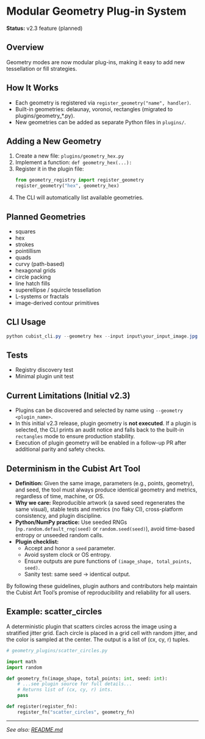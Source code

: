 # Modular Geometry Plug-in System

**Status:** v2.3 feature (planned)

## Overview

Geometry modes are now modular plug-ins, making it easy to add new tessellation or fill strategies.

## How It Works

- Each geometry is registered via `register_geometry("name", handler)`.
- Built-in geometries: delaunay, voronoi, rectangles (migrated to plugins/geometry_*.py).
- New geometries can be added as separate Python files in `plugins/`.

## Adding a New Geometry

1. Create a new file: `plugins/geometry_hex.py`
2. Implement a function: `def geometry_hex(...):`
3. Register it in the plugin file:
   ```python
   from geometry_registry import register_geometry
   register_geometry("hex", geometry_hex)
   ```
4. The CLI will automatically list available geometries.

## Planned Geometries

- squares
- hex
- strokes
- pointillism
- quads
- curvy (path-based)
- hexagonal grids
- circle packing
- line hatch fills
- superellipse / squircle tessellation
- L-systems or fractals
- image-derived contour primitives

## CLI Usage

```powershell
python cubist_cli.py --geometry hex --input input\your_input_image.jpg --output output\hex --points 100
```

## Tests

- Registry discovery test
- Minimal plugin unit test

## Current Limitations (Initial v2.3)

- Plugins can be discovered and selected by name using `--geometry <plugin_name>`.
- In this initial v2.3 release, plugin geometry is **not executed**. If a plugin is selected, the CLI prints an audit notice and falls back to the built-in `rectangles` mode to ensure production stability.
- Execution of plugin geometry will be enabled in a follow-up PR after additional parity and safety checks.

## Determinism in the Cubist Art Tool

- **Definition:** Given the same image, parameters (e.g., points, geometry), and seed, the tool must always produce identical geometry and metrics, regardless of time, machine, or OS.
- **Why we care:** Reproducible artwork (a saved seed regenerates the same visual), stable tests and metrics (no flaky CI), cross-platform consistency, and plugin discipline.
- **Python/NumPy practice:** Use seeded RNGs (`np.random.default_rng(seed)` or `random.seed(seed)`), avoid time-based entropy or unseeded random calls.
- **Plugin checklist:**
  - Accept and honor a `seed` parameter.
  - Avoid system clock or OS entropy.
  - Ensure outputs are pure functions of `(image_shape, total_points, seed)`.
  - Sanity test: same seed → identical output.

By following these guidelines, plugin authors and contributors help maintain the Cubist Art Tool’s promise of reproducibility and reliability for all users.

## Example: scatter_circles

A deterministic plugin that scatters circles across the image using a stratified jitter grid. Each circle is placed in a grid cell with random jitter, and the color is sampled at the center. The output is a list of (cx, cy, r) tuples.

```python
# geometry_plugins/scatter_circles.py

import math
import random

def geometry_fn(image_shape, total_points: int, seed: int):
    # ...see plugin source for full details...
    # Returns list of (cx, cy, r) ints.
    pass

def register(register_fn):
    register_fn("scatter_circles", geometry_fn)
```

---

*See also: [README.md](../README.md)*
